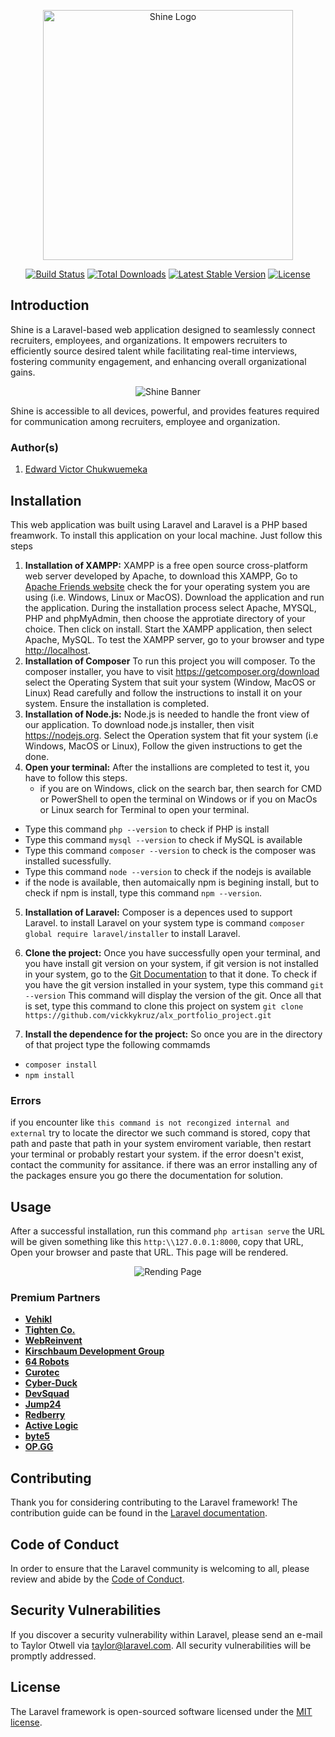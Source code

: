 <p align="center"><a href="https://shine.com" target="_blank"><img src="https://pouch.jumpshare.com/preview/6XthFXsBaEjwo-byjEy354bh6sCCvuFI2omwdST_PkJ0R8jBp3wSo0Yuxe7PWcc9pKHe4akruJxneOT2kxKl8SOTNXSjq2L2EAgID7_w5Kw" width="400" alt="Shine Logo"></a></p>

<p align="center">
<a href="https://github.com/laravel/framework/actions"><img src="https://github.com/laravel/framework/workflows/tests/badge.svg" alt="Build Status"></a>
<a href="https://packagist.org/packages/laravel/framework"><img src="https://img.shields.io/packagist/dt/laravel/framework" alt="Total Downloads"></a>
<a href="https://packagist.org/packages/laravel/framework"><img src="https://img.shields.io/packagist/v/laravel/framework" alt="Latest Stable Version"></a>
<a href="https://packagist.org/packages/laravel/framework"><img src="https://img.shields.io/packagist/l/laravel/framework" alt="License"></a>
</p>

## Introduction
Shine is a Laravel-based web application designed to seamlessly connect recruiters, employees, and organizations. It empowers recruiters to efficiently source desired talent while facilitating real-time interviews, fostering community engagement, and enhancing overall organizational gains.

<p align="center"><img src="https://i.ibb.co/GCBM6w3/Screenshot-2024-02-17-001309-removebg-preview-1.png" alt="Shine Banner" /></p>

Shine is accessible to all devices, powerful, and provides features required for communication among recruiters, employee and organization.
### Author(s)
1. <a href="https://www.linkedin.com/in/edward-victor-53097324a?utm_source=share&utm_campaign=share_via&utm_content=profile&utm_medium=android_app">Edward Victor Chukwuemeka </a>

## Installation

This web application was built using Laravel and Laravel is a PHP based freamwork. To install this application on your local machine. Just follow this steps
1. <b>Installation of XAMPP:</b>
   XAMPP is a free open source cross-platform web server developed by Apache, to download this XAMPP, Go to <a href="https://www.apachefriends.org/index.html">Apache Friends website</a> check the for your operating system you are using (i.e. Windows, Linux or MacOS). Download the application and run the application. During the installation process select Apache, MYSQL, PHP and phpMyAdmin, then choose the approtiate directory of your choice. Then click on install. Start the XAMPP application, then select Apache, MySQL. To test the XAMPP server, go to your browser and type <a href="http://localhost">http://localhost</a>.
2. <b>Installation of Composer</b>
   To run this project you will composer. To the composer installer, you have to visit <a href="https://getcomposer.org/download">https://getcomposer.org/download</a> select the Operating System that suit your system (Window, MacOS or Linux) Read carefully and follow the instructions to install it on your system. Ensure the installation is completed.
3. <b> Installation of Node.js:</b>
   Node.js is needed to handle the front view of our application. To download node.js installer, then visit <a href="https://nodejs.org">https://nodejs.org</a>. Select the Operation system that fit your system (i.e Windows, MacOS or Linux), Follow the given instructions to get the done.
4. <b>Open your terminal:</b>
   After the installions are completed to test it, you have to follow this steps. 
   - if you are on Windows, click on the search bar, then search for CMD or PowerShell to open the terminal on Windows or if you on MacOs or Linux search for Terminal to open your terminal.
  - Type this command ```php --version``` to check if PHP is install
  - Type this command ```mysql --version``` to check if MySQL is available
  - Type this command ```composer --version``` to check is the composer was installed sucessfully.
  - Type this command ```node --version``` to check if the nodejs is available
  - if the node is available, then automaically npm is begining install, but to check if npm is install, type this command ```npm --version```.

5. <b>Installation of Laravel:</b>
   Composer is a depences used to support Laravel. to install Laravel on your system type is command ```composer global require laravel/installer``` to install Laravel.

6. <b>Clone the project:</b>
   Once you have successfully open your terminal, and you have install git version on your system, if git version is not installed in your system, go to the <a href="">Git Documentation</a> to that it done. To check if you have the git version installed in your system, type this command
```git --version```
This command will display the version of the git. Once all that is set, type this command to clone this project on system 
``` git clone https://github.com/vickkykruz/alx_portfolio_project.git ```

7. <b>Install the dependence for the project:</b>
  So once you are in the directory of that project type the following commamds
  - ```composer install```
  - ```npm install```
### Errors

if you encounter like ```this command is not recongized internal and external``` try to locate the director we such command is stored, copy that path and paste that path in your system enviroment variable, then restart your terminal or probably restart your system. if the error doesn't exist, contact the community for assitance. if there was an error installing any of the packages ensure you go there the documentation for solution.

## Usage

After a successful installation, run this command ```php artisan serve``` the URL will be given something like this ```http:\\127.0.0.1:8000```, copy that URL, Open your browser and paste that URL. This page will be rendered.

<p align="center"><img src="" alt="Rending Page" /></p>

### Premium Partners

- **[Vehikl](https://vehikl.com/)**
- **[Tighten Co.](https://tighten.co)**
- **[WebReinvent](https://webreinvent.com/)**
- **[Kirschbaum Development Group](https://kirschbaumdevelopment.com)**
- **[64 Robots](https://64robots.com)**
- **[Curotec](https://www.curotec.com/services/technologies/laravel/)**
- **[Cyber-Duck](https://cyber-duck.co.uk)**
- **[DevSquad](https://devsquad.com/hire-laravel-developers)**
- **[Jump24](https://jump24.co.uk)**
- **[Redberry](https://redberry.international/laravel/)**
- **[Active Logic](https://activelogic.com)**
- **[byte5](https://byte5.de)**
- **[OP.GG](https://op.gg)**

## Contributing

Thank you for considering contributing to the Laravel framework! The contribution guide can be found in the [Laravel documentation](https://laravel.com/docs/contributions).

## Code of Conduct

In order to ensure that the Laravel community is welcoming to all, please review and abide by the [Code of Conduct](https://laravel.com/docs/contributions#code-of-conduct).

## Security Vulnerabilities

If you discover a security vulnerability within Laravel, please send an e-mail to Taylor Otwell via [taylor@laravel.com](mailto:taylor@laravel.com). All security vulnerabilities will be promptly addressed.

## License

The Laravel framework is open-sourced software licensed under the [MIT license](https://opensource.org/licenses/MIT).
